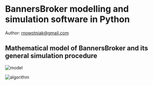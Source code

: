 BannersBroker modelling and simulation software in Python
=========================================================

Author: rnowotniak@gmail.com

Mathematical model of BannersBroker and its general simulation procedure
------------------------------------------------------------------------

![model](https://raw.github.com/rnowotniak/bannersbroker/master/docs/bannersbroker-0.jpg)

![algorithm](https://raw.github.com/rnowotniak/bannersbroker/master/docs/bannersbroker-1.jpg)

